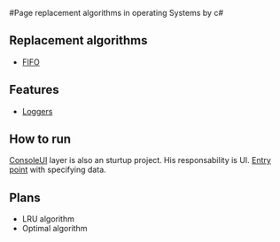 #Page replacement algorithms in operating Systems by c#

## Replacement algorithms

- [FIFO](https://github.com/donl0/page-replacement-algorithms/blob/main/Application/Replacer/FIFOReplacer.cs)

## Features
- [Loggers](https://github.com/donl0/page-replacement-algorithms/tree/main/ConsoleUI/Logger)

## How to run
[ConsoleUI](https://github.com/donl0/page-replacement-algorithms/tree/main/ConsoleUI) layer is also an sturtup project. His responsability is UI.
[Entry point](https://github.com/donl0/page-replacement-algorithms/blob/main/ConsoleUI/Program.cs) with specifying data.

## Plans

- LRU algorithm
- Optimal algorithm
